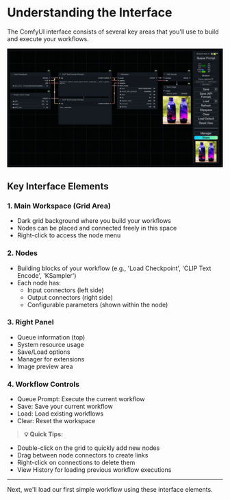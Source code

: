 # Understanding the Interface

The ComfyUI interface consists of several key areas that you'll use to build and execute your workflows.

![ComfyUI Interface Overview](/static/comfyui/intro/interface_overview.png)

## Key Interface Elements

### 1. Main Workspace (Grid Area)
- Dark grid background where you build your workflows
- Nodes can be placed and connected freely in this space
- Right-click to access the node menu

### 2. Nodes
- Building blocks of your workflow (e.g., 'Load Checkpoint', 'CLIP Text Encode', 'KSampler')
- Each node has:
  - Input connectors (left side)
  - Output connectors (right side)
  - Configurable parameters (shown within the node)

### 3. Right Panel
- Queue information (top)
- System resource usage
- Save/Load options
- Manager for extensions
- Image preview area

### 4. Workflow Controls
- Queue Prompt: Execute the current workflow
- Save: Save your current workflow
- Load: Load existing workflows
- Clear: Reset the workspace

> **💡 Quick Tips:**
- Double-click on the grid to quickly add new nodes
- Drag between node connectors to create links
- Right-click on connections to delete them
- View History for loading previous workflow executions

---

Next, we'll load our first simple workflow using these interface elements.